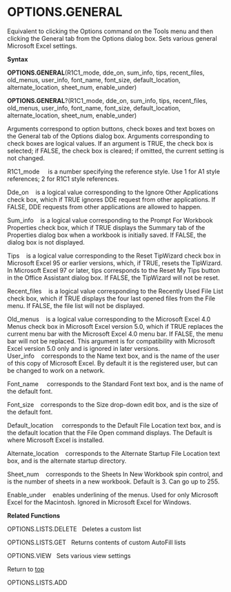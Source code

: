 OPTIONS.GENERAL
===============

Equivalent to clicking the Options command on the Tools menu and then
clicking the General tab from the Options dialog box. Sets various
general Microsoft Excel settings.

**Syntax**

**OPTIONS.GENERAL**(R1C1\_mode, dde\_on, sum\_info, tips, recent\_files,
old\_menus, user\_info, font\_name, font\_size, default\_location,
alternate\_location, sheet\_num, enable\_under)

**OPTIONS.GENERAL**?(R1C1\_mode, dde\_on, sum\_info, tips,
recent\_files, old\_menus, user\_info, font\_name, font\_size,
default\_location, alternate\_location, sheet\_num, enable\_under)

Arguments correspond to option buttons, check boxes and text boxes on
the General tab of the Options dialog box. Arguments corresponding to
check boxes are logical values. If an argument is TRUE, the check box is
selected; if FALSE, the check box is cleared; if omitted, the current
setting is not changed.

R1C1\_mode     is a number specifying the reference style. Use 1 for A1
style references; 2 for R1C1 style references.

Dde\_on    is a logical value corresponding to the Ignore Other
Applications check box, which if TRUE ignores DDE request from other
applications. If FALSE, DDE requests from other applications are allowed
to happen.

Sum\_info    is a logical value corresponding to the Prompt For Workbook
Properties check box, which if TRUE displays the Summary tab of the
Properties dialog box when a workbook is initially saved. If FALSE, the
dialog box is not displayed.

Tips    is a logical value corresponding to the Reset TipWizard check
box in Microsoft Excel 95 or earlier versions, which, if TRUE, resets
the TipWizard. In Microsoft Excel 97 or later, tips corresponds to the
Reset My Tips button in the Office Assistant dialog box. If FALSE, the
TipWizard will not be reset.

Recent\_files    is a logical value corresponding to the Recently Used
File List check box, which if TRUE displays the four last opened files
from the File menu. If FALSE, the file list will not be displayed.

Old\_menus    is a logical value corresponding to the Microsoft Excel
4.0 Menus check box in Microsoft Excel version 5.0, which if TRUE
replaces the current menu bar with the Microsoft Excel 4.0 menu bar. If
FALSE, the menu bar will not be replaced. This argument is for
compatibility with Microsoft Excel version 5.0 only and is ignored in
later versions. User\_info    corresponds to the Name text box, and is
the name of the user of this copy of Microsoft Excel. By default it is
the registered user, but can be changed to work on a network.

Font\_name     corresponds to the Standard Font text box, and is the
name of the default font.

Font\_size    corresponds to the Size drop-down edit box, and is the
size of the default font.

Default\_location     corresponds to the Default File Location text box,
and is the default location that the File Open command displays. The
Default is where Microsoft Excel is installed.

Alternate\_location    corresponds to the Alternate Startup File
Location text box, and is the alternate startup directory.

Sheet\_num    corresponds to the Sheets In New Workbook spin control,
and is the number of sheets in a new workbook. Default is 3. Can go up
to 255.

Enable\_under    enables underlining of the menus. Used for only
Microsoft Excel for the Macintosh. Ignored in Microsoft Excel for
Windows.

**Related Functions**

OPTIONS.LISTS.DELETE   Deletes a custom list

OPTIONS.LISTS.GET   Returns contents of custom AutoFill lists

OPTIONS.VIEW   Sets various view settings

Return to [top](#H)

OPTIONS.LISTS.ADD
